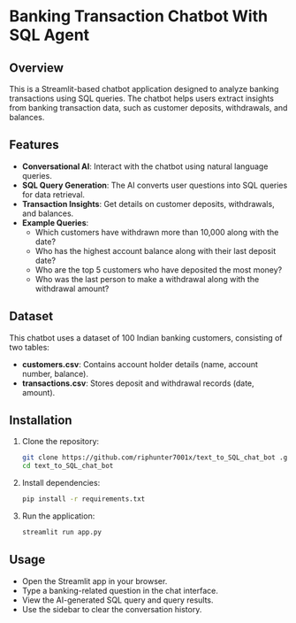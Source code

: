 # Banking Transaction Chatbot With SQL Agent

## Overview
This is a Streamlit-based chatbot application designed to analyze banking transactions using SQL queries. The chatbot helps users extract insights from banking transaction data, such as customer deposits, withdrawals, and balances.

## Features
- **Conversational AI**: Interact with the chatbot using natural language queries.
- **SQL Query Generation**: The AI converts user questions into SQL queries for data retrieval.
- **Transaction Insights**: Get details on customer deposits, withdrawals, and balances.
- **Example Queries**:
  - Which customers have withdrawn more than 10,000 along with the date?
  - Who has the highest account balance along with their last deposit date?
  - Who are the top 5 customers who have deposited the most money?
  - Who was the last person to make a withdrawal along with the withdrawal amount?

## Dataset
This chatbot uses a dataset of 100 Indian banking customers, consisting of two tables:
- **customers.csv**: Contains account holder details (name, account number, balance).
- **transactions.csv**: Stores deposit and withdrawal records (date, amount).

## Installation
1. Clone the repository:
   ```bash
   git clone https://github.com/riphunter7001x/text_to_SQL_chat_bot .git
   cd text_to_SQL_chat_bot 
   ```
2. Install dependencies:
   ```bash
   pip install -r requirements.txt
   ```
3. Run the application:
   ```bash
   streamlit run app.py
   ```

## Usage
- Open the Streamlit app in your browser.
- Type a banking-related question in the chat interface.
- View the AI-generated SQL query and query results.
- Use the sidebar to clear the conversation history.